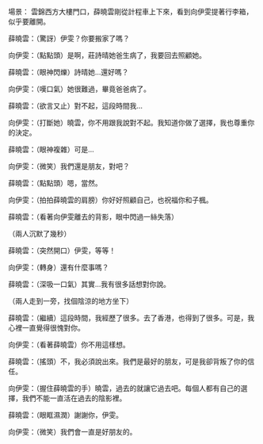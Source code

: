 場景： 雲錦西方大樓門口，薛曉雲剛從計程車上下來，看到向伊雯提著行李箱，似乎要離開。

薛曉雲：（驚訝）伊雯？你要搬家了嗎？

向伊雯：（點點頭）是啊，莊詩晴她爸生病了，我要回去照顧她。

薛曉雲：（眼神閃爍）詩晴她...還好嗎？

向伊雯：（嘆口氣）她很難過，畢竟爸爸病了。

薛曉雲：（欲言又止）對不起，這段時間我...

向伊雯：（打斷她）曉雲，你不用跟我說對不起。我知道你做了選擇，我也尊重你的決定。

薛曉雲：（眼神複雜）可是...

向伊雯：（微笑）我們還是朋友，對吧？

薛曉雲：（點點頭）嗯，當然。

向伊雯：（拍拍薛曉雲的肩膀）你好好照顧自己，也祝福你和子楓。

薛曉雲：（看著向伊雯離去的背影，眼中閃過一絲失落）

（兩人沉默了幾秒）

薛曉雲：（突然開口）伊雯，等等！

向伊雯：（轉身）還有什麼事嗎？

薛曉雲：（深吸一口氣）其實...我有很多話想對你說。

（兩人走到一旁，找個陰涼的地方坐下）

薛曉雲：（繼續）這段時間，我經歷了很多。去了香港，也得到了很多。可是，我心裡一直覺得很愧對你。

向伊雯：（看著薛曉雲）你不用這樣想。

薛曉雲：（搖頭）不，我必須說出來。我們是最好的朋友，可是我卻背叛了你的信任。

向伊雯：（握住薛曉雲的手）曉雲，過去的就讓它過去吧。每個人都有自己的選擇，我們不能一直活在過去的陰影裡。

薛曉雲：（眼眶濕潤）謝謝你，伊雯。

向伊雯：（微笑）我們會一直是好朋友的。